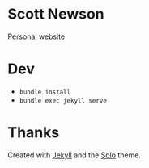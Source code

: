 # Scott Newson
Personal website

# Dev
* `bundle install`
* `bundle exec jekyll serve`

# Thanks
Created with [Jekyll](https://jekyllrb.com/) and the [Solo](http://chibicode.github.io/solo) theme.
